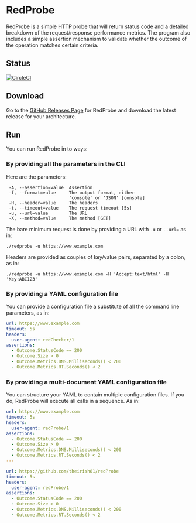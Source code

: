# RedProbe
RedProbe is a simple HTTP probe that will return status code and a detailed breakdown of the request/response
performance metrics. The program also includes a simple assertion mechanism to validate whether the outcome of the
operation matches certain criteria.

## Status
[![CircleCI](https://circleci.com/gh/theirish81/redProbe/tree/master.svg?style=svg)](https://circleci.com/gh/theirish81/redProbe/tree/master)

## Download
Go to the [GitHub Releases Page](https://github.com/theirish81/redProbe/releases) for RedProbe and download the latest
release for your architecture.

## Run
You can run RedProbe in to ways:

### By providing all the parameters in the CLI
Here are the parameters:
```shell
 -A, --assertion=value  Assertion
 -f, --format=value     The output format, either
                        'console' or 'JSON' [console]
 -H, --header=value     The headers
 -t, --timeout=value    The request timeout [5s]
 -u, --url=value        The URL
 -X, --method=value     The method [GET]
```
The bare minimum request is done by providing a URL with `-u` or `--url=` as in:
```shell
./redprobe -u https://www.example.com
```

Headers are provided as couples of key/value pairs, separated by a colon, as in:
```shell
./redprobe -u https://www.example.com -H 'Accept:text/html' -H 'Key:ABC123'
```

### By providing a YAML configuration file
You can provide a configuration file a substitute of all the command line parameters, as in:
```yaml
url: https://www.example.com
timeout: 5s
headers:
  user-agent: redChecker/1
assertions:
  - Outcome.StatusCode == 200
  - Outcome.Size > 0
  - Outcome.Metrics.DNS.Milliseconds() < 200
  - Outcome.Metrics.RT.Seconds() < 2
```

### By providing a multi-document YAML configuration file
You can structure your YAML to contain multiple configuration files. If you do, RedProbe will execute all calls
in a sequence. As in:
```yaml
url: https://www.example.com
timeout: 5s
headers:
  user-agent: redProbe/1
assertions:
  - Outcome.StatusCode == 200
  - Outcome.Size > 0
  - Outcome.Metrics.DNS.Milliseconds() < 200
  - Outcome.Metrics.RT.Seconds() < 2
---

url: https://github.com/theirish81/redProbe
timeout: 5s
headers:
  user-agent: redProbe/1
assertions:
  - Outcome.StatusCode == 200
  - Outcome.Size > 0
  - Outcome.Metrics.DNS.Milliseconds() < 200
  - Outcome.Metrics.RT.Seconds() < 2
```
